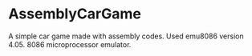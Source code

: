# AssemblyCarGame
A simple car game made with assembly codes.
Used emu8086 version 4.05. 8086 microprocessor emulator.
